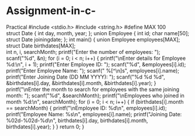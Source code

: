 # Assignment-in-c-
Practical 
#include <stdio.h>
#include <string.h>
#define MAX 100  
struct Date 
{
    int day, month, year;
};
union Employee 
{
    int id;
    char name[50];
    struct Date joiningdate;
};
int main() 
{
    union Employee employees[MAX];  
    struct Date birthdates[MAX];    
    int n, i, searchMonth;
    printf("Enter the number of employees: ");
    scanf("%d", &n);
    for (i = 0; i < n; i++) 
{
        printf("\nEnter details for Employee %d:\n", i + 1);
        printf("Enter Employee ID: ");
        scanf("%d", &employees[i].id);
        printf("Enter Employee Name: ");
        scanf(" %[^\n]s", employees[i].name); 
        printf("Enter Joining Date (DD MM YYYY): ");
        scanf("%d %d %d", &birthdates[i].day, &birthdates[i].month, &birthdates[i].year);
    }
    printf("\nEnter the month to search for employees with the same joining month: ");
    scanf("%d", &searchMonth);
    printf("\nEmployees who joined in month %d:\n", searchMonth);
    for (i = 0; i < n; i++)
 {
        if (birthdates[i].month == searchMonth) 
{
            printf("\nEmployee ID: %d\n", employees[i].id);
            printf("Employee Name: %s\n", employees[i].name);
            printf("Joining Date: %02d-%02d-%d\n", birthdates[i].day, birthdates[i].month, birthdates[i].year);
        }
    }
 return 0;
}
